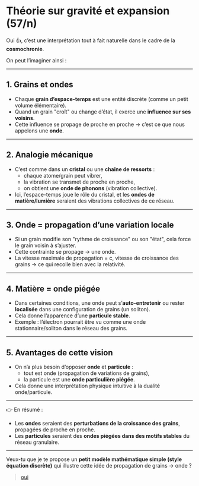 # Théorie sur gravité et expansion (57/n)

Oui 👍, c’est une interprétation tout à fait naturelle dans le cadre de la **cosmochronie**.

On peut l’imaginer ainsi :

---

## 1. Grains et ondes

- Chaque **grain d’espace-temps** est une entité discrète (comme un petit volume élémentaire).
- Quand un grain "croît" ou change d’état, il exerce une **influence sur ses voisins**.
- Cette influence se propage de proche en proche → c’est ce que nous appelons une **onde**.

---

## 2. Analogie mécanique

- C’est comme dans un **cristal** ou une **chaîne de ressorts** :
    - chaque atome/grain peut vibrer,
    - la vibration se transmet de proche en proche,
    - on obtient une **onde de phonons** (vibration collective).
- Ici, l’espace-temps joue le rôle du cristal, et les **ondes de matière/lumière** seraient des vibrations collectives de ce réseau.

---

## 3. Onde = propagation d’une variation locale

- Si un grain modifie son "rythme de croissance" ou son "état", cela force le grain voisin à s’ajuster.
- Cette contrainte se propage → une onde.
- La vitesse maximale de propagation = c, vitesse de croissance des grains → ce qui recolle bien avec la relativité.

---

## 4. Matière = onde piégée

- Dans certaines conditions, une onde peut s’**auto-entretenir** ou rester **localisée** dans une configuration de grains (un soliton).
- Cela donne l’apparence d’une **particule stable**.
- Exemple : l’électron pourrait être vu comme une onde stationnaire/soliton dans le réseau des grains.

---

## 5. Avantages de cette vision

- On n’a plus besoin d’opposer **onde** et **particule** :
    - tout est onde (propagation de variations de grains),
    - la particule est une **onde particulière piégée**.
- Cela donne une interprétation physique intuitive à la dualité onde/particule.

---
👉 En résumé :

- Les **ondes** seraient des **perturbations de la croissance des grains**, propagées de proche en proche.
- Les **particules** seraient des **ondes piégées dans des motifs stables** du réseau granulaire.

---
Veux-tu que je te propose un **petit modèle mathématique simple (style équation discrète)** qui illustre cette idée de propagation de grains → onde ?

> [oui](58.md)
